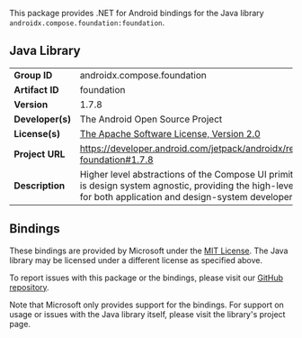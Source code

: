 This package provides .NET for Android bindings for the Java library `androidx.compose.foundation:foundation`.

## Java Library

| | |
|-|-|
| **Group ID** | androidx.compose.foundation |
| **Artifact ID** | foundation |
| **Version** | 1.7.8 |
| **Developer(s)** | The Android Open Source Project |
| **License(s)** | [The Apache Software License, Version 2.0](http://www.apache.org/licenses/LICENSE-2.0.txt) |
| **Project URL** | https://developer.android.com/jetpack/androidx/releases/compose-foundation#1.7.8 |
| **Description** | Higher level abstractions of the Compose UI primitives. This library is design system agnostic, providing the high-level building blocks for both application and design-system developers |

## Bindings

These bindings are provided by Microsoft under the [MIT License](https://opensource.org/licenses/MIT). The Java
library may be licensed under a different license as specified above.

To report issues with this package or the bindings, please visit our [GitHub repository](https://aka.ms/android-libraries).

Note that Microsoft only provides support for the bindings. For support on
usage or issues with the Java library itself, please visit the library's project page.
